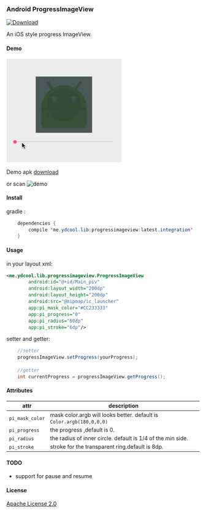 ### Android ProgressImageView

[ ![Download](https://api.bintray.com/packages/ydcool/maven/ProgressImageView/images/download.svg) ](https://bintray.com/ydcool/maven/ProgressImageView/_latestVersion)

An iOS style progress ImageView.

#### Demo

![demo](art/piv.gif)

Demo apk [download](http://7xiilm.com1.z0.glb.clouddn.com/apk%2FProgressImageViewDemo.apk)

or scan ![demo](https://api.qrserver.com/v1/create-qr-code/?data=http://7xiilm.com1.z0.glb.clouddn.com/apk%2FProgressImageViewDemo.apk&size=120x120)

#### Install

gradle :

```java
    dependencies {
        compile 'me.ydcool.lib:progressimageview:latest.integration'
    }
```

#### Usage

in your layout xml:

```xml
<me.ydcool.lib.progressimageview.ProgressImageView
        android:id="@+id/Main_piv"
        android:layout_width="200dp"
        android:layout_height="200dp"
        android:src="@mipmap/ic_launcher"
        app:pi_mask_color="#CC233333"
        app:pi_progress="0"
        app:pi_radius="60dp"
        app:pi_stroke="6dp"/>
```

setter and getter:

```java
    //setter
    progressImageView.setProgress(yourProgress);
    
    //getter
    int currentProgress = progressImageView.getProgress();
```

#### Attributes

| attr | description |
| ---- | ----------- |
| `pi_mask_color` | mask color.argb will looks better. default is `Color.argb(180,0,0,0)` |
| `pi_progress` | the progress ,default is 0. |
| `pi_radius` | the radius of inner circle. default is 1/4 of the min side.|
| `pi_stroke` | stroke for the transparent ring.default is 8dp. |

#### TODO

* support for pause and resume

#### License

[Apache License 2.0](LICENSE)